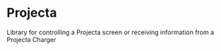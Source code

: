 # Projecta
Library for controlling a Projecta screen or receiving information from a Projecta Charger
